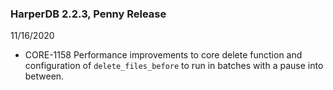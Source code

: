 ### HarperDB 2.2.3, Penny Release

11/16/2020

- CORE-1158 Performance improvements to core delete function and configuration of `delete_files_before` to run in batches with a pause into between.
